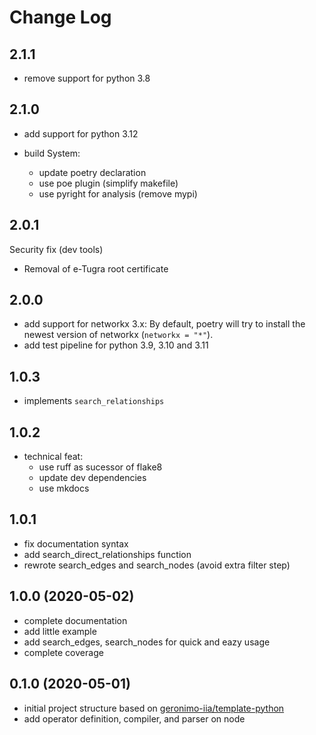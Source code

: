 # Change Log

## 2.1.1

- remove support for python 3.8

## 2.1.0


- add support for python 3.12
  
- build System:

  - update poetry declaration
  - use poe plugin (simplify makefile)
  - use pyright for analysis (remove mypi)

## 2.0.1

Security fix (dev tools)

- Removal of e-Tugra root certificate 

## 2.0.0

- add support for networkx 3.x: 
  By default, poetry will try to install the newest version of networkx (`networkx = "*"`).
- add test pipeline for python 3.9, 3.10 and 3.11

## 1.0.3

- implements `search_relationships`

## 1.0.2

- technical feat:
    - use ruff as sucessor of flake8
    - update dev dependencies
    - use mkdocs

## 1.0.1

- fix documentation syntax
- add search_direct_relationships function
- rewrote search_edges and search_nodes (avoid extra filter step)


## 1.0.0 (2020-05-02)

- complete documentation
- add little example
- add search_edges, search_nodes for quick and eazy usage
- complete coverage

## 0.1.0 (2020-05-01)

- initial project structure based on [geronimo-iia/template-python](https://github.com/geronimo-iia/template-python)
- add operator definition, compiler, and parser on node